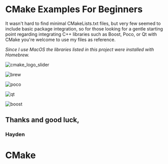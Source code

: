 # CMake Examples For Beginners  
It wasn't hard to find minimal CMakeLists.txt files, but very few seemed to include basic package integration, so for those looking for a gentle starting point regarding integrating C++ libraries such as Boost, Poco, or Qt with CMake you're welcome to use my files as reference. 

*Since I use MacOS the libraries listed in this project were installed with Homebrew.*

![cmake_logo_slider](https://user-images.githubusercontent.com/109105989/224587836-2565407c-60db-4f9c-b5fb-950f25e47eac.png)

![brew](https://user-images.githubusercontent.com/109105989/224587843-691af5f5-a382-4d3a-bbe0-c75f30739065.png)

![poco](https://user-images.githubusercontent.com/109105989/224587850-0ca4ea19-d305-47cd-9858-3b28a1a69d2f.png)

![qt](https://user-images.githubusercontent.com/109105989/224587858-c119205c-8e84-4744-b4b8-f11270b85fae.jpeg)

![boost](https://user-images.githubusercontent.com/109105989/224587874-614a8df5-8275-4f5a-8489-04dc86f4aa04.png)

## Thanks and good luck, 

### **Hayden** 
# CMake

